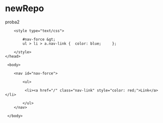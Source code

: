 # newRepo
proba2
<!doctype html>
 <html>
	<head>
	 	<title>Inline Styles and Specificity</title>
	 	
	 	<style type="text/css">    
	 	 	
	 	 	#nav-force &gt; 
	 	 	ul > li > a.nav-link { 	color: blue;     };

	 	</style> 
	</head>  
	 	 
	 <body>   
	 	 
	 	<nav id="nav-force">	

 	    	<ul> 

 	    	 <li><a href="/" class="nav-link" style="color: red;">Link</a></li>

 	    	</ul>       
	 	</nav>
	 	  
	 </body> 

</html>
